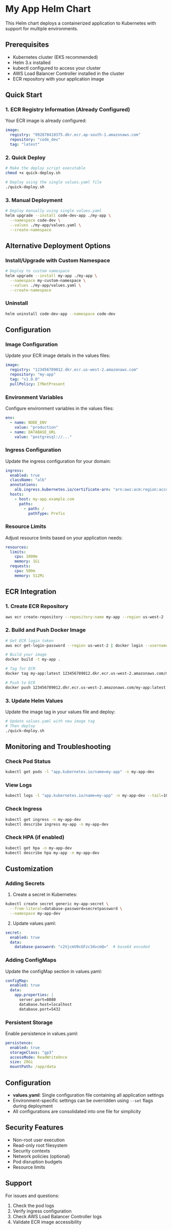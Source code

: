# My App Helm Chart

This Helm chart deploys a containerized application to Kubernetes with support for multiple environments.

## Prerequisites

- Kubernetes cluster (EKS recommended)
- Helm 3.x installed
- kubectl configured to access your cluster
- AWS Load Balancer Controller installed in the cluster
- ECR repository with your application image

## Quick Start

### 1. ECR Registry Information (Already Configured)

Your ECR image is already configured:

```yaml
image:
  registry: "992878410375.dkr.ecr.ap-south-1.amazonaws.com"
  repository: "code_dev"
  tag: "latest"
```

### 2. Quick Deploy

```bash
# Make the deploy script executable
chmod +x quick-deploy.sh

# Deploy using the single values.yaml file
./quick-deploy.sh
```

### 3. Manual Deployment

```bash
# Deploy manually using single values.yaml
helm upgrade --install code-dev-app ./my-app \
  --namespace code-dev \
  --values ./my-app/values.yaml \
  --create-namespace
```

## Alternative Deployment Options

### Install/Upgrade with Custom Namespace

```bash
# Deploy to custom namespace
helm upgrade --install my-app ./my-app \
  --namespace my-custom-namespace \
  --values ./my-app/values.yaml \
  --create-namespace
```

### Uninstall

```bash
helm uninstall code-dev-app --namespace code-dev
```

## Configuration

### Image Configuration

Update your ECR image details in the values files:

```yaml
image:
  registry: "123456789012.dkr.ecr.us-west-2.amazonaws.com"
  repository: "my-app"
  tag: "v1.0.0"
  pullPolicy: IfNotPresent
```

### Environment Variables

Configure environment variables in the values files:

```yaml
env:
  - name: NODE_ENV
    value: "production"
  - name: DATABASE_URL
    value: "postgresql://..."
```

### Ingress Configuration

Update the ingress configuration for your domain:

```yaml
ingress:
  enabled: true
  className: "alb"
  annotations:
    alb.ingress.kubernetes.io/certificate-arn: "arn:aws:acm:region:account:certificate/cert-id"
  hosts:
    - host: my-app.example.com
      paths:
        - path: /
          pathType: Prefix
```

### Resource Limits

Adjust resource limits based on your application needs:

```yaml
resources:
  limits:
    cpu: 1000m
    memory: 1Gi
  requests:
    cpu: 500m
    memory: 512Mi
```

## ECR Integration

### 1. Create ECR Repository

```bash
aws ecr create-repository --repository-name my-app --region us-west-2
```

### 2. Build and Push Docker Image

```bash
# Get ECR login token
aws ecr get-login-password --region us-west-2 | docker login --username AWS --password-stdin 123456789012.dkr.ecr.us-west-2.amazonaws.com

# Build your image
docker build -t my-app .

# Tag for ECR
docker tag my-app:latest 123456789012.dkr.ecr.us-west-2.amazonaws.com/my-app:latest

# Push to ECR
docker push 123456789012.dkr.ecr.us-west-2.amazonaws.com/my-app:latest
```

### 3. Update Helm Values

Update the image tag in your values file and deploy:

```bash
# Update values.yaml with new image tag
# Then deploy
./quick-deploy.sh
```

## Monitoring and Troubleshooting

### Check Pod Status

```bash
kubectl get pods -l "app.kubernetes.io/name=my-app" -n my-app-dev
```

### View Logs

```bash
kubectl logs -l "app.kubernetes.io/name=my-app" -n my-app-dev --tail=100 -f
```

### Check Ingress

```bash
kubectl get ingress -n my-app-dev
kubectl describe ingress my-app -n my-app-dev
```

### Check HPA (if enabled)

```bash
kubectl get hpa -n my-app-dev
kubectl describe hpa my-app -n my-app-dev
```

## Customization

### Adding Secrets

1. Create a secret in Kubernetes:
```bash
kubectl create secret generic my-app-secret \
  --from-literal=database-password=secretpassword \
  --namespace my-app-dev
```

2. Update values.yaml:
```yaml
secret:
  enabled: true
  data:
    database-password: "c2VjcmV0cGFzc3dvcmQ="  # base64 encoded
```

### Adding ConfigMaps

Update the configMap section in values.yaml:

```yaml
configMap:
  enabled: true
  data:
    app.properties: |
      server.port=8080
      database.host=localhost
      database.port=5432
```

### Persistent Storage

Enable persistence in values.yaml:

```yaml
persistence:
  enabled: true
  storageClass: "gp3"
  accessMode: ReadWriteOnce
  size: 20Gi
  mountPath: /app/data
```

## Configuration

- **values.yaml**: Single configuration file containing all application settings
- Environment-specific settings can be overridden using `--set` flags during deployment
- All configurations are consolidated into one file for simplicity

## Security Features

- Non-root user execution
- Read-only root filesystem
- Security contexts
- Network policies (optional)
- Pod disruption budgets
- Resource limits

## Support

For issues and questions:
1. Check the pod logs
2. Verify ingress configuration
3. Check AWS Load Balancer Controller logs
4. Validate ECR image accessibility
